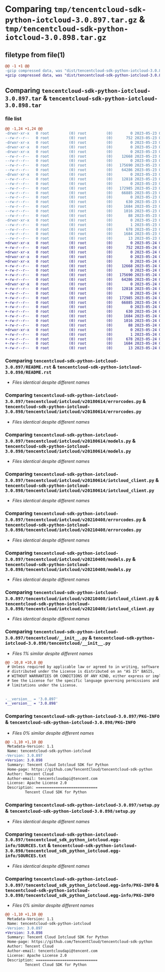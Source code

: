 # Comparing `tmp/tencentcloud-sdk-python-iotcloud-3.0.897.tar.gz` & `tmp/tencentcloud-sdk-python-iotcloud-3.0.898.tar.gz`

## filetype from file(1)

```diff
@@ -1 +1 @@
-gzip compressed data, was "dist/tencentcloud-sdk-python-iotcloud-3.0.897.tar", last modified: Tue May 23 02:24:55 2023, max compression
+gzip compressed data, was "dist/tencentcloud-sdk-python-iotcloud-3.0.898.tar", last modified: Wed May 24 01:59:28 2023, max compression
```

## Comparing `tencentcloud-sdk-python-iotcloud-3.0.897.tar` & `tencentcloud-sdk-python-iotcloud-3.0.898.tar`

### file list

```diff
@@ -1,24 +1,24 @@
-drwxr-xr-x   0 root         (0) root         (0)        0 2023-05-23 02:24:55.000000 tencentcloud-sdk-python-iotcloud-3.0.897/
--rw-r--r--   0 root         (0) root         (0)      752 2023-05-23 02:24:55.000000 tencentcloud-sdk-python-iotcloud-3.0.897/README.rst
-drwxr-xr-x   0 root         (0) root         (0)        0 2023-05-23 02:24:55.000000 tencentcloud-sdk-python-iotcloud-3.0.897/tencentcloud/
-drwxr-xr-x   0 root         (0) root         (0)        0 2023-05-23 02:24:55.000000 tencentcloud-sdk-python-iotcloud-3.0.897/tencentcloud/iotcloud/
-drwxr-xr-x   0 root         (0) root         (0)        0 2023-05-23 02:24:55.000000 tencentcloud-sdk-python-iotcloud-3.0.897/tencentcloud/iotcloud/v20180614/
--rw-r--r--   0 root         (0) root         (0)    12668 2023-05-23 02:24:55.000000 tencentcloud-sdk-python-iotcloud-3.0.897/tencentcloud/iotcloud/v20180614/errorcodes.py
--rw-r--r--   0 root         (0) root         (0)        0 2023-05-23 02:24:55.000000 tencentcloud-sdk-python-iotcloud-3.0.897/tencentcloud/iotcloud/v20180614/__init__.py
--rw-r--r--   0 root         (0) root         (0)   175690 2023-05-23 02:24:55.000000 tencentcloud-sdk-python-iotcloud-3.0.897/tencentcloud/iotcloud/v20180614/models.py
--rw-r--r--   0 root         (0) root         (0)    64286 2023-05-23 02:24:55.000000 tencentcloud-sdk-python-iotcloud-3.0.897/tencentcloud/iotcloud/v20180614/iotcloud_client.py
-drwxr-xr-x   0 root         (0) root         (0)        0 2023-05-23 02:24:55.000000 tencentcloud-sdk-python-iotcloud-3.0.897/tencentcloud/iotcloud/v20210408/
--rw-r--r--   0 root         (0) root         (0)    12818 2023-05-23 02:24:55.000000 tencentcloud-sdk-python-iotcloud-3.0.897/tencentcloud/iotcloud/v20210408/errorcodes.py
--rw-r--r--   0 root         (0) root         (0)        0 2023-05-23 02:24:55.000000 tencentcloud-sdk-python-iotcloud-3.0.897/tencentcloud/iotcloud/v20210408/__init__.py
--rw-r--r--   0 root         (0) root         (0)   172985 2023-05-23 02:24:55.000000 tencentcloud-sdk-python-iotcloud-3.0.897/tencentcloud/iotcloud/v20210408/models.py
--rw-r--r--   0 root         (0) root         (0)    66885 2023-05-23 02:24:55.000000 tencentcloud-sdk-python-iotcloud-3.0.897/tencentcloud/iotcloud/v20210408/iotcloud_client.py
--rw-r--r--   0 root         (0) root         (0)        0 2023-05-23 02:24:55.000000 tencentcloud-sdk-python-iotcloud-3.0.897/tencentcloud/iotcloud/__init__.py
--rw-r--r--   0 root         (0) root         (0)      630 2023-05-23 02:24:55.000000 tencentcloud-sdk-python-iotcloud-3.0.897/tencentcloud/__init__.py
--rw-r--r--   0 root         (0) root         (0)     1684 2023-05-23 02:24:55.000000 tencentcloud-sdk-python-iotcloud-3.0.897/PKG-INFO
--rw-r--r--   0 root         (0) root         (0)     1016 2023-05-23 02:24:55.000000 tencentcloud-sdk-python-iotcloud-3.0.897/setup.py
--rw-r--r--   0 root         (0) root         (0)       88 2023-05-23 02:24:55.000000 tencentcloud-sdk-python-iotcloud-3.0.897/setup.cfg
-drwxr-xr-x   0 root         (0) root         (0)        0 2023-05-23 02:24:55.000000 tencentcloud-sdk-python-iotcloud-3.0.897/tencentcloud_sdk_python_iotcloud.egg-info/
--rw-r--r--   0 root         (0) root         (0)        1 2023-05-23 02:24:55.000000 tencentcloud-sdk-python-iotcloud-3.0.897/tencentcloud_sdk_python_iotcloud.egg-info/dependency_links.txt
--rw-r--r--   0 root         (0) root         (0)      678 2023-05-23 02:24:55.000000 tencentcloud-sdk-python-iotcloud-3.0.897/tencentcloud_sdk_python_iotcloud.egg-info/SOURCES.txt
--rw-r--r--   0 root         (0) root         (0)     1684 2023-05-23 02:24:55.000000 tencentcloud-sdk-python-iotcloud-3.0.897/tencentcloud_sdk_python_iotcloud.egg-info/PKG-INFO
--rw-r--r--   0 root         (0) root         (0)       13 2023-05-23 02:24:55.000000 tencentcloud-sdk-python-iotcloud-3.0.897/tencentcloud_sdk_python_iotcloud.egg-info/top_level.txt
+drwxr-xr-x   0 root         (0) root         (0)        0 2023-05-24 01:59:28.000000 tencentcloud-sdk-python-iotcloud-3.0.898/
+-rw-r--r--   0 root         (0) root         (0)      752 2023-05-24 01:59:28.000000 tencentcloud-sdk-python-iotcloud-3.0.898/README.rst
+drwxr-xr-x   0 root         (0) root         (0)        0 2023-05-24 01:59:28.000000 tencentcloud-sdk-python-iotcloud-3.0.898/tencentcloud/
+drwxr-xr-x   0 root         (0) root         (0)        0 2023-05-24 01:59:28.000000 tencentcloud-sdk-python-iotcloud-3.0.898/tencentcloud/iotcloud/
+drwxr-xr-x   0 root         (0) root         (0)        0 2023-05-24 01:59:28.000000 tencentcloud-sdk-python-iotcloud-3.0.898/tencentcloud/iotcloud/v20180614/
+-rw-r--r--   0 root         (0) root         (0)    12668 2023-05-24 01:59:28.000000 tencentcloud-sdk-python-iotcloud-3.0.898/tencentcloud/iotcloud/v20180614/errorcodes.py
+-rw-r--r--   0 root         (0) root         (0)        0 2023-05-24 01:59:28.000000 tencentcloud-sdk-python-iotcloud-3.0.898/tencentcloud/iotcloud/v20180614/__init__.py
+-rw-r--r--   0 root         (0) root         (0)   175690 2023-05-24 01:59:28.000000 tencentcloud-sdk-python-iotcloud-3.0.898/tencentcloud/iotcloud/v20180614/models.py
+-rw-r--r--   0 root         (0) root         (0)    64286 2023-05-24 01:59:28.000000 tencentcloud-sdk-python-iotcloud-3.0.898/tencentcloud/iotcloud/v20180614/iotcloud_client.py
+drwxr-xr-x   0 root         (0) root         (0)        0 2023-05-24 01:59:28.000000 tencentcloud-sdk-python-iotcloud-3.0.898/tencentcloud/iotcloud/v20210408/
+-rw-r--r--   0 root         (0) root         (0)    12818 2023-05-24 01:59:28.000000 tencentcloud-sdk-python-iotcloud-3.0.898/tencentcloud/iotcloud/v20210408/errorcodes.py
+-rw-r--r--   0 root         (0) root         (0)        0 2023-05-24 01:59:28.000000 tencentcloud-sdk-python-iotcloud-3.0.898/tencentcloud/iotcloud/v20210408/__init__.py
+-rw-r--r--   0 root         (0) root         (0)   172985 2023-05-24 01:59:28.000000 tencentcloud-sdk-python-iotcloud-3.0.898/tencentcloud/iotcloud/v20210408/models.py
+-rw-r--r--   0 root         (0) root         (0)    66885 2023-05-24 01:59:28.000000 tencentcloud-sdk-python-iotcloud-3.0.898/tencentcloud/iotcloud/v20210408/iotcloud_client.py
+-rw-r--r--   0 root         (0) root         (0)        0 2023-05-24 01:59:28.000000 tencentcloud-sdk-python-iotcloud-3.0.898/tencentcloud/iotcloud/__init__.py
+-rw-r--r--   0 root         (0) root         (0)      630 2023-05-24 01:59:28.000000 tencentcloud-sdk-python-iotcloud-3.0.898/tencentcloud/__init__.py
+-rw-r--r--   0 root         (0) root         (0)     1684 2023-05-24 01:59:28.000000 tencentcloud-sdk-python-iotcloud-3.0.898/PKG-INFO
+-rw-r--r--   0 root         (0) root         (0)     1016 2023-05-24 01:59:28.000000 tencentcloud-sdk-python-iotcloud-3.0.898/setup.py
+-rw-r--r--   0 root         (0) root         (0)       88 2023-05-24 01:59:28.000000 tencentcloud-sdk-python-iotcloud-3.0.898/setup.cfg
+drwxr-xr-x   0 root         (0) root         (0)        0 2023-05-24 01:59:28.000000 tencentcloud-sdk-python-iotcloud-3.0.898/tencentcloud_sdk_python_iotcloud.egg-info/
+-rw-r--r--   0 root         (0) root         (0)        1 2023-05-24 01:59:28.000000 tencentcloud-sdk-python-iotcloud-3.0.898/tencentcloud_sdk_python_iotcloud.egg-info/dependency_links.txt
+-rw-r--r--   0 root         (0) root         (0)      678 2023-05-24 01:59:28.000000 tencentcloud-sdk-python-iotcloud-3.0.898/tencentcloud_sdk_python_iotcloud.egg-info/SOURCES.txt
+-rw-r--r--   0 root         (0) root         (0)     1684 2023-05-24 01:59:28.000000 tencentcloud-sdk-python-iotcloud-3.0.898/tencentcloud_sdk_python_iotcloud.egg-info/PKG-INFO
+-rw-r--r--   0 root         (0) root         (0)       13 2023-05-24 01:59:28.000000 tencentcloud-sdk-python-iotcloud-3.0.898/tencentcloud_sdk_python_iotcloud.egg-info/top_level.txt
```

### Comparing `tencentcloud-sdk-python-iotcloud-3.0.897/README.rst` & `tencentcloud-sdk-python-iotcloud-3.0.898/README.rst`

 * *Files identical despite different names*

### Comparing `tencentcloud-sdk-python-iotcloud-3.0.897/tencentcloud/iotcloud/v20180614/errorcodes.py` & `tencentcloud-sdk-python-iotcloud-3.0.898/tencentcloud/iotcloud/v20180614/errorcodes.py`

 * *Files identical despite different names*

### Comparing `tencentcloud-sdk-python-iotcloud-3.0.897/tencentcloud/iotcloud/v20180614/models.py` & `tencentcloud-sdk-python-iotcloud-3.0.898/tencentcloud/iotcloud/v20180614/models.py`

 * *Files identical despite different names*

### Comparing `tencentcloud-sdk-python-iotcloud-3.0.897/tencentcloud/iotcloud/v20180614/iotcloud_client.py` & `tencentcloud-sdk-python-iotcloud-3.0.898/tencentcloud/iotcloud/v20180614/iotcloud_client.py`

 * *Files identical despite different names*

### Comparing `tencentcloud-sdk-python-iotcloud-3.0.897/tencentcloud/iotcloud/v20210408/errorcodes.py` & `tencentcloud-sdk-python-iotcloud-3.0.898/tencentcloud/iotcloud/v20210408/errorcodes.py`

 * *Files identical despite different names*

### Comparing `tencentcloud-sdk-python-iotcloud-3.0.897/tencentcloud/iotcloud/v20210408/models.py` & `tencentcloud-sdk-python-iotcloud-3.0.898/tencentcloud/iotcloud/v20210408/models.py`

 * *Files identical despite different names*

### Comparing `tencentcloud-sdk-python-iotcloud-3.0.897/tencentcloud/iotcloud/v20210408/iotcloud_client.py` & `tencentcloud-sdk-python-iotcloud-3.0.898/tencentcloud/iotcloud/v20210408/iotcloud_client.py`

 * *Files identical despite different names*

### Comparing `tencentcloud-sdk-python-iotcloud-3.0.897/tencentcloud/__init__.py` & `tencentcloud-sdk-python-iotcloud-3.0.898/tencentcloud/__init__.py`

 * *Files 1% similar despite different names*

```diff
@@ -10,8 +10,8 @@
 # Unless required by applicable law or agreed to in writing, software
 # distributed under the License is distributed on an "AS IS" BASIS,
 # WITHOUT WARRANTIES OR CONDITIONS OF ANY KIND, either express or implied.
 # See the License for the specific language governing permissions and
 # limitations under the License.
 
 
-__version__ = '3.0.897'
+__version__ = '3.0.898'
```

### Comparing `tencentcloud-sdk-python-iotcloud-3.0.897/PKG-INFO` & `tencentcloud-sdk-python-iotcloud-3.0.898/PKG-INFO`

 * *Files 0% similar despite different names*

```diff
@@ -1,10 +1,10 @@
 Metadata-Version: 1.1
 Name: tencentcloud-sdk-python-iotcloud
-Version: 3.0.897
+Version: 3.0.898
 Summary: Tencent Cloud Iotcloud SDK for Python
 Home-page: https://github.com/TencentCloud/tencentcloud-sdk-python
 Author: Tencent Cloud
 Author-email: tencentcloudapi@tencent.com
 License: Apache License 2.0
 Description: ============================
         Tencent Cloud SDK for Python
```

### Comparing `tencentcloud-sdk-python-iotcloud-3.0.897/setup.py` & `tencentcloud-sdk-python-iotcloud-3.0.898/setup.py`

 * *Files identical despite different names*

### Comparing `tencentcloud-sdk-python-iotcloud-3.0.897/tencentcloud_sdk_python_iotcloud.egg-info/SOURCES.txt` & `tencentcloud-sdk-python-iotcloud-3.0.898/tencentcloud_sdk_python_iotcloud.egg-info/SOURCES.txt`

 * *Files identical despite different names*

### Comparing `tencentcloud-sdk-python-iotcloud-3.0.897/tencentcloud_sdk_python_iotcloud.egg-info/PKG-INFO` & `tencentcloud-sdk-python-iotcloud-3.0.898/tencentcloud_sdk_python_iotcloud.egg-info/PKG-INFO`

 * *Files 0% similar despite different names*

```diff
@@ -1,10 +1,10 @@
 Metadata-Version: 1.1
 Name: tencentcloud-sdk-python-iotcloud
-Version: 3.0.897
+Version: 3.0.898
 Summary: Tencent Cloud Iotcloud SDK for Python
 Home-page: https://github.com/TencentCloud/tencentcloud-sdk-python
 Author: Tencent Cloud
 Author-email: tencentcloudapi@tencent.com
 License: Apache License 2.0
 Description: ============================
         Tencent Cloud SDK for Python
```

